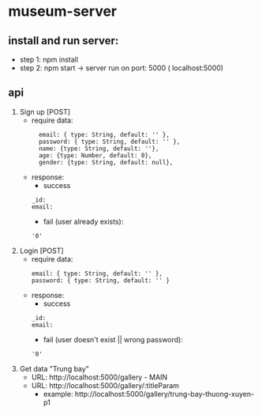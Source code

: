 # museum-server  

## install and run server:
 - step 1: npm install
 - step 2: npm start -> server run on port: 5000 ( localhost:5000)
## api  
1. Sign up [POST]
   - require data:
      ```
        email: { type: String, default: '' },
        password: { type: String, default: '' },
        name: {type: String, default: ''},
        age: {type: Number, default: 0},
        gender: {type: String, default: null},
      ```
   - response:
      - success
      ```
      _id:
      email:
      ```
      - fail (user already exists):
      ```
      '0'
      ```
2. Login [POST]
   - require data:
     ```
     email: { type: String, default: '' },
     password: { type: String, default: '' }
     ```
   - response:
       - success
        ```
        _id:
        email:
        ```
       - fail (user doesn't exist || wrong password):
        ```
        '0'
        ```
3. Get data "Trung bay"
   - URL: http://localhost:5000/gallery - MAIN
   - URL: http://localhost:5000/gallery/:titleParam
     - example: http://localhost:5000/gallery/trung-bay-thuong-xuyen-p1
   
  
  
   
   

     
         
